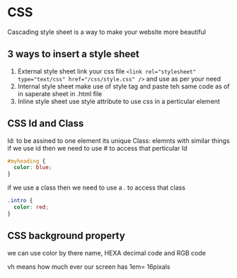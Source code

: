 # CSS

Cascading style sheet is a way to make your website more beautiful

## 3 ways to insert a style sheet

1. External style sheet
   link your css file `<link rel="stylesheet" type="text/css" href="/css/style.css" />` and use as per your need
1. Internal style sheet
   make use of style tag and paste teh same code as of in saperate sheet in .html file
1. Inline style sheet
   use style attribute to use css in a perticular element

## CSS Id and Class

Id: to be assined to one element its unique
Class: elemnts with similar things
if we use id then we need to use # to access that perticular Id

```CSS
#myheading {
  color: blue;
}
```

if we use a class then we need to use a . to access that class

```CSS
.intro {
  color: red;
}
```

## CSS background property

we can use color by there name, HEXA decimal code and RGB code

vh means how much ever our screen has
1em= 16pixals
